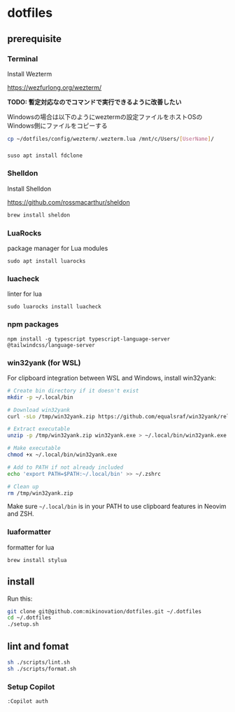 # dotfiles

## prerequisite

### Terminal

Install Wezterm

https://wezfurlong.org/wezterm/

**TODO: 暫定対応なのでコマンドで実行できるように改善したい**

Windowsの場合は以下のようにweztermの設定ファイルをホストOSのWindows側にファイルをコピーする

```bash
cp ~/dotfiles/config/wezterm/.wezterm.lua /mnt/c/Users/[UserName]/
```

### 

```bash
suso apt install fdclone
```

### Shelldon

Install Shelldon

https://github.com/rossmacarthur/sheldon

```bash
brew install sheldon
```

### LuaRocks

package manager for Lua modules

```
sudo apt install luarocks
```

### luacheck

linter for lua

```
sudo luarocks install luacheck
```

### npm packages

```
npm install -g typescript typescript-language-server @tailwindcss/language-server 
```

### win32yank (for WSL)

For clipboard integration between WSL and Windows, install win32yank:

```bash
# Create bin directory if it doesn't exist
mkdir -p ~/.local/bin

# Download win32yank
curl -sLo /tmp/win32yank.zip https://github.com/equalsraf/win32yank/releases/download/v0.0.4/win32yank-x64.zip

# Extract executable
unzip -p /tmp/win32yank.zip win32yank.exe > ~/.local/bin/win32yank.exe

# Make executable
chmod +x ~/.local/bin/win32yank.exe

# Add to PATH if not already included
echo 'export PATH=$PATH:~/.local/bin' >> ~/.zshrc

# Clean up
rm /tmp/win32yank.zip
```

Make sure `~/.local/bin` is in your PATH to use clipboard features in Neovim and ZSH.

### luaformatter

formatter for lua

```
brew install stylua
```

## install

Run this:

```bash
git clone git@github.com:mikinovation/dotfiles.git ~/.dotfiles
cd ~/.dotfiles
./setup.sh
```

## lint and fomat

```bash
sh ./scripts/lint.sh
sh ./scripts/format.sh
```

### Setup Copilot

```bash
:Copilot auth
```
